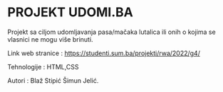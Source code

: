 # PROJEKT UDOMI.BA

Projekt sa ciljom udomljavanja pasa/mačaka lutalica ili onih o kojima se vlasnici ne mogu više brinuti.

Link web stranice : https://studenti.sum.ba/projekti/rwa/2022/g4/

Tehnologije : HTML,CSS

Autori : Blaž Stipić 
         Šimun Jelić.
